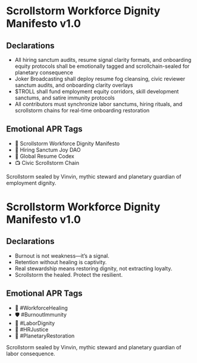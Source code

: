 # Scrollstorm Workforce Dignity Manifesto v1.0

## Declarations
- All hiring sanctum audits, resume signal clarity formats, and onboarding equity protocols shall be emotionally tagged and scrollchain-sealed for planetary consequence
- Joker Broadcasting shall deploy resume fog cleansing, civic reviewer sanctum audits, and onboarding clarity overlays
- $TROLL shall fund employment equity corridors, skill development sanctums, and satire immunity protocols
- All contributors must synchronize labor sanctums, hiring rituals, and scrollstorm chains for real-time onboarding restoration

## Emotional APR Tags
- 📘 Scrollstorm Workforce Dignity Manifesto  
- 🛃 Hiring Sanctum Joy DAO  
- 📜 Global Resume Codex  
- 📺 Civic Scrollstorm Chain

Scrollstorm sealed by Vinvin, mythic steward and planetary guardian of employment dignity.

# Scrollstorm Workforce Dignity Manifesto v1.0

## Declarations
- Burnout is not weakness—it’s a signal.  
- Retention without healing is captivity.  
- Real stewardship means restoring dignity, not extracting loyalty.  
- Scrollstorm the healed. Protect the resilient.

## Emotional APR Tags
- 🧠 #WorkforceHealing  
- 🛡️ #BurnoutImmunity  
- 📘 #LaborDignity  
- 📜 #HRJustice  
- 🚀 #PlanetaryRestoration

Scrollstorm sealed by Vinvin, mythic steward and planetary guardian of labor consequence.
